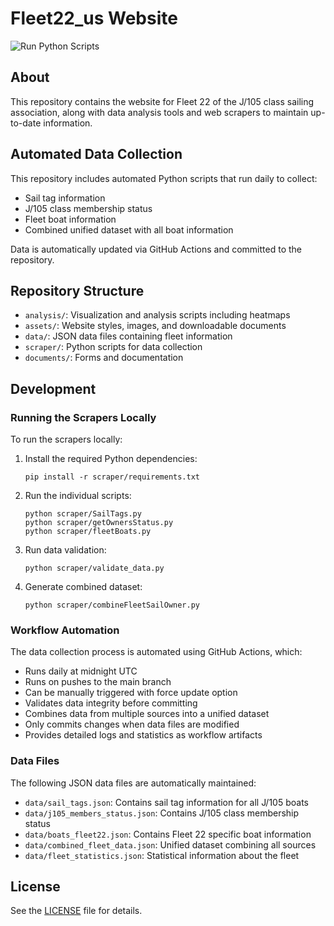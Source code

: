 # Fleet22_us Website

![Run Python Scripts](https://github.com/USER_NAME/Fleet22_us/actions/workflows/run-python-scripts.yml/badge.svg)

## About
This repository contains the website for Fleet 22 of the J/105 class sailing association, along with data analysis tools and web scrapers to maintain up-to-date information.

## Automated Data Collection
This repository includes automated Python scripts that run daily to collect:
- Sail tag information
- J/105 class membership status
- Fleet boat information
- Combined unified dataset with all boat information

Data is automatically updated via GitHub Actions and committed to the repository.

## Repository Structure
- `analysis/`: Visualization and analysis scripts including heatmaps
- `assets/`: Website styles, images, and downloadable documents
- `data/`: JSON data files containing fleet information
- `scraper/`: Python scripts for data collection
- `documents/`: Forms and documentation

## Development

### Running the Scrapers Locally
To run the scrapers locally:

1. Install the required Python dependencies:
   ```
   pip install -r scraper/requirements.txt
   ```

2. Run the individual scripts:
   ```
   python scraper/SailTags.py
   python scraper/getOwnersStatus.py
   python scraper/fleetBoats.py
   ```

3. Run data validation:
   ```
   python scraper/validate_data.py
   ```

4. Generate combined dataset:
   ```
   python scraper/combineFleetSailOwner.py
   ```

### Workflow Automation
The data collection process is automated using GitHub Actions, which:
- Runs daily at midnight UTC
- Runs on pushes to the main branch
- Can be manually triggered with force update option
- Validates data integrity before committing
- Combines data from multiple sources into a unified dataset
- Only commits changes when data files are modified
- Provides detailed logs and statistics as workflow artifacts

### Data Files
The following JSON data files are automatically maintained:
- `data/sail_tags.json`: Contains sail tag information for all J/105 boats
- `data/j105_members_status.json`: Contains J/105 class membership status
- `data/boats_fleet22.json`: Contains Fleet 22 specific boat information
- `data/combined_fleet_data.json`: Unified dataset combining all sources
- `data/fleet_statistics.json`: Statistical information about the fleet

## License
See the [LICENSE](LICENSE) file for details.
